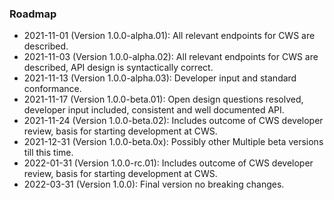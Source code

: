 ### Roadmap
* 2021-11-01 (Version 1.0.0-alpha.01): All relevant endpoints for CWS are described.
* 2021-11-03 (Version 1.0.0-alpha.02): All relevant endpoints for CWS are described, API design is syntactically correct.
* 2021-11-13 (Version 1.0.0-alpha.03): Developer input and standard conformance.
* 2021-11-17 (Version 1.0.0-beta.01): Open design questions resolved, developer input included, consistent and well documented API. 
* 2021-11-24 (Version 1.0.0-beta.02): Includes outcome of CWS developer review, basis for starting development at CWS.
* 2021-12-31 (Version 1.0.0-beta.0x): Possibly other Multiple beta versions till this time.
* 2022-01-31 (Version 1.0.0-rc.01): Includes outcome of CWS developer review, basis for starting development at CWS.
* 2022-03-31 (Version 1.0.0): Final version no breaking changes.